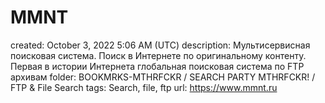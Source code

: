 # MMNT

created: October 3, 2022 5:06 AM (UTC)
description: Мультисервисная поисковая система. Поиск в Интернете по оригинальному контенту. Первая в истории Интернета глобальная поисковая система по FTP архивам
folder: BOOKMRKS-MTHRFCKR / SEARCH PARTY MTHRFCKR! / FTP & File Search
tags: Search, file, ftp
url: https://www.mmnt.ru